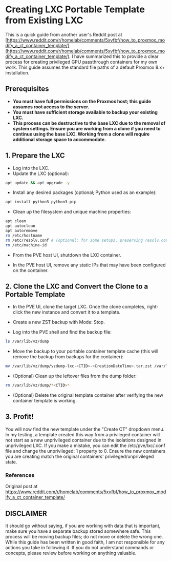 # Creating LXC Portable Template from Existing LXC

This is a quick guide from another user's Reddit post at [https://www.reddit.com/r/homelab/comments/5xvfbf/how_to_proxmox_modify_a_ct_container_template/](https://www.reddit.com/r/homelab/comments/5xvfbf/how_to_proxmox_modify_a_ct_container_template/). I have summarized this to provide a clear process for creating privileged GPU passthrough containers for my own work. This guide assumes the standard file paths of a default Proxmox 8.x+ installation.

## Prerequisites

- **You must have full permissions on the Proxmox host; this guide assumes root access to the server.**
- **You must have sufficient storage available to backup your existing LXC.**
- **This process can be destructive to the base LXC due to the removal of system settings. Ensure you are working from a clone if you need to continue using the base LXC. Working from a clone will require additional storage space to accommodate.**

## 1. Prepare the LXC

- Log into the LXC.
- Update the LXC (optional):
```bash
apt update && apt upgrade -y
```

- Install any desired packages (optional; Python used as an example):
```bash
apt install python3 python3-pip
```

- Clean up the filesystem and unique machine properties:
```bash
apt clean
apt autoclean
apt autoremove
rm /etc/hostname
rm /etc/resolv.conf # (optional: for some setups, preserving resolv.conf might be necessary if there are specific DNS settings required.)
rm /etc/machine-id
```

- From the PVE host UI, shutdown the LXC container.

- In the PVE host UI, remove any static IPs that may have been configured on the container.

## 2. Clone the LXC and Convert the Clone to a Portable Template
- In the PVE UI, clone the target LXC. Once the clone completes, right-click the new instance and convert it to a template.

- Create a new ZST backup with Mode: Stop.

- Log into the PVE shell and find the backup file:
```bash
ls /var/lib/vz/dump
```

- Move the backup to your portable container template cache (this will remove the backup from backups for the container):
```bash
mv /var/lib/vz/dump/vzdump-lxc-<CTID>-<CreationDateTime>.tar.zst /var/lib/vz/template/cache/<descriptive-name-for-template>.tar.zst
```
- (Optional) Clean up the leftover files from the dump folder:
```bash
rm /var/lib/vz/dump/*<CTID>*
```

- (Optional) Delete the original template container after verifying the new container template is working.

## 3. Profit!
You will now find the new template under the "Create CT" dropdown menu. In my testing, a template created this way from a privileged container will not start as a new unprivileged container due to the isolations designed in unprivileged LXC. If you make a mistake, you can edit the /etc/pve/lxc/<CTID>.conf file and change the unprivileged: 1 property to 0. Ensure the new containers you are creating match the original containers' privileged/unprivileged state.

### References
Original post at https://www.reddit.com/r/homelab/comments/5xvfbf/how_to_proxmox_modify_a_ct_container_template/

## DISCLAIMER
It should go without saying, if you are working with data that is important, make sure you have a separate backup stored somewhere safe. This process will be moving backup files; do not move or delete the wrong one. While this guide has been written in good faith, I am not responsible for any actions you take in following it. If you do not understand commands or concepts, please review before working on anything valuable.
